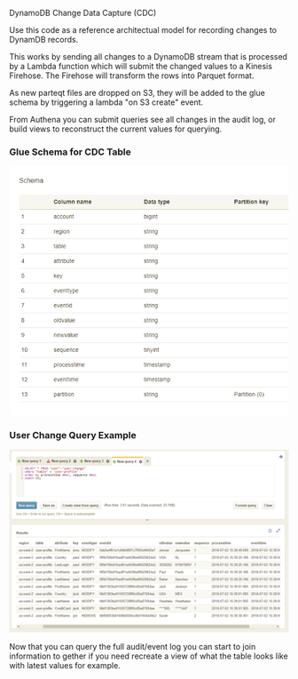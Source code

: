 DynamoDB Change Data Capture (CDC)

Use this code as a reference architectual model for recording changes to DynamDB records.

This works by sending all changes to a DynamoDB stream that is processed by a Lambda function which will submit the changed values to a Kinesis Firehose. 
The Firehose will transform the rows into Parquet format.

As new parteqt files are dropped on S3, they will be added to the glue schema by triggering a lambda "on S3 create" event.

From Authena you can submit queries see all changes in the audit log, or build views to reconstruct the current values for querying.


### Glue Schema for CDC Table

![Glue Schema for CDC Table](/docs/changeSchema.png)


### User Change Query Example

![Glue Schema for CDC Table](/docs/userChangesQuery.png)


Now that you can query the full audit/event log you can start to join information to gether if you need recreate a view of what the table looks like with latest values for example.

